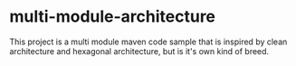 # multi-module-architecture
This project is a multi module maven code sample that is inspired by clean architecture and hexagonal architecture, but is it's own kind of breed.

